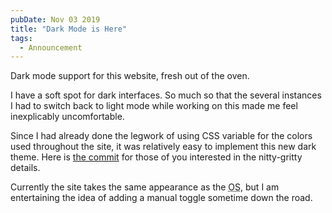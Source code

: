 ```yaml
---
pubDate: Nov 03 2019
title: "Dark Mode is Here"
tags:
  - Announcement
---
```


Dark mode support for this website, fresh out of the oven.

I have a soft spot for dark interfaces. So much so that the several instances I
had to switch back to light mode while working on this made me feel inexplicably
uncomfortable.

Since I had already done the legwork of using CSS variable for the colors used
throughout the site, it was relatively easy to implement this new dark theme.
Here is [the
commit](https://github.com/kaishin/redalemeden.com/commit/ae27e217dd2df9438ed81edbc8230103c55e7793)
for those of you interested in the nitty-gritty details.

Currently the site takes the same appearance as the <abbr title="Operating
System">OS</abbr>, but I am entertaining the idea of adding a manual toggle
sometime down the road.
